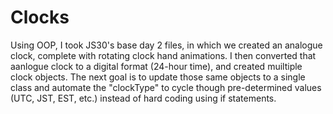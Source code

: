 # Clocks

Using OOP, I took JS30's base day 2 files, in which we created an analogue clock, complete with rotating clock hand animations. I then converted that aanlogue clock to a digital format (24-hour time), and created muiltiple clock objects. The next goal is to update those same objects to a single class and automate the "clockType" to cycle though pre-determined values (UTC, JST, EST, etc.) instead of hard coding using if statements.
